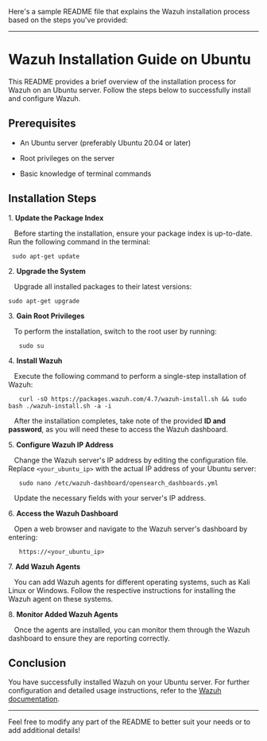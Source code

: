 Here's a sample README file that explains the Wazuh installation process based on the steps you've provided:

---

# Wazuh Installation Guide on Ubuntu

This README provides a brief overview of the installation process for Wazuh on an Ubuntu server. Follow the steps below to successfully install and configure Wazuh.

## Prerequisites

- An Ubuntu server (preferably Ubuntu 20.04 or later)

- Root privileges on the server

- Basic knowledge of terminal commands

## Installation Steps

1\. **Update the Package Index**

   Before starting the installation, ensure your package index is up-to-date. Run the following command in the terminal:

  ```
   sudo apt-get update
  ```

2\. **Upgrade the System**

   Upgrade all installed packages to their latest versions:

  ```
sudo apt-get upgrade
```
3\. **Gain Root Privileges**

   To perform the installation, switch to the root user by running:

  ```
   sudo su
```

4\. **Install Wazuh**

   Execute the following command to perform a single-step installation of Wazuh:

```
   curl -sO https://packages.wazuh.com/4.7/wazuh-install.sh && sudo bash ./wazuh-install.sh -a -i
```

   After the installation completes, take note of the provided **ID and password**, as you will need these to access the Wazuh dashboard.

5\. **Configure Wazuh IP Address**

   Change the Wazuh server's IP address by editing the configuration file. Replace `<your_ubuntu_ip>` with the actual IP address of your Ubuntu server:

  ```
   sudo nano /etc/wazuh-dashboard/opensearch_dashboards.yml
   ```
   Update the necessary fields with your server's IP address.

6\. **Access the Wazuh Dashboard**

   Open a web browser and navigate to the Wazuh server's dashboard by entering:

   ```
   https://<your_ubuntu_ip>
   ```
7\. **Add Wazuh Agents**

   You can add Wazuh agents for different operating systems, such as Kali Linux or Windows. Follow the respective instructions for installing the Wazuh agent on these systems.

8\. **Monitor Added Wazuh Agents**

   Once the agents are installed, you can monitor them through the Wazuh dashboard to ensure they are reporting correctly.

## Conclusion

You have successfully installed Wazuh on your Ubuntu server. For further configuration and detailed usage instructions, refer to the [Wazuh documentation](https://documentation.wazuh.com/current/index.html).

---

Feel free to modify any part of the README to better suit your needs or to add additional details!
